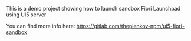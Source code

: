 This is a demo project showing how to launch sandbox Fiori Launchpad using UI5 server

You can find more info here: https://gitlab.com/theplenkov-npm/ui5-fiori-sandbox
